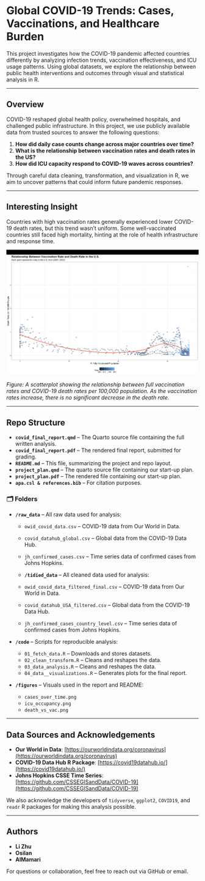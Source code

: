 # Global COVID-19 Trends: Cases, Vaccinations, and Healthcare Burden

This project investigates how the COVID-19 pandemic affected countries differently by analyzing infection trends, vaccination effectiveness, and ICU usage patterns. Using global datasets, we explore the relationship between public health interventions and outcomes through visual and statistical analysis in R.

---

## Overview

COVID-19 reshaped global health policy, overwhelmed hospitals, and challenged public infrastructure. In this project, we use publicly available data from trusted sources to answer the following questions:

1. **How did daily case counts change across major countries over time?**
2. **What is the relationship between vaccination rates and death rates in the US?**
3. **How did ICU capacity respond to COVID-19 waves across countries?**

Through careful data cleaning, transformation, and visualization in R, we aim to uncover patterns that could inform future pandemic responses.

---

## Interesting Insight

Countries with high vaccination rates generally experienced lower COVID-19 death rates, but this trend wasn’t uniform. Some well-vaccinated countries still faced high mortality, hinting at the role of health infrastructure and response time.

![Death Rate vs Vaccination Plot](figures/death_vs_vac.png)

*Figure: A scatterplot showing the relationship between full vaccination rates and COVID-19 death rates per 100,000 population. As the vaccination rates increase, there is no significant decrease in the death rate.*

---

## Repo Structure

- **`covid_final_report.qmd`** – The Quarto source file containing the full written analysis.
- **`covid_final_report.pdf`** – The rendered final report, submitted for grading.
- **`README.md`** – This file, summarizing the project and repo layout.
- **`project_plan.qmd`** – The quarto source file containing our start-up plan.
- **`project_plan.pdf`** – The rendered file containing our start-up plan.
- **`apa.csl & references.bib`** – For citation purposes.

### 🗂️ Folders

- **`/raw_data`** – All raw data used for analysis:
  - `owid_covid_data.csv` – COVID-19 data from Our World in Data.
  - `covid_datahub_global.csv` – Global data from the COVID-19 Data Hub.
  - `jh_confirmed_cases.csv` – Time series data of confirmed cases from Johns Hopkins.

  - **`/tidied_data`** – All cleaned data used for analysis:
  - `owid_covid_data_filtered_final.csv` – COVID-19 data from Our World in Data.
  - `covid_datahub_USA_filtered.csv` – Global data from the COVID-19 Data Hub.
  - `jh_confirmed_cases_country_level.csv` – Time series data of confirmed cases from Johns Hopkins.

- **`/code`** – Scripts for reproducible analysis:
  - `01_fetch_data.R` – Downloads and stores datasets.
  - `02_clean_transform.R` – Cleans and reshapes the data.
  - `03_data_analysis.R` – Cleans and reshapes the data.
  - `04_data__visualizations.R` – Generates plots for the final report.

- **`/figures`** – Visuals used in the report and README:
  - `cases_over_time.png`
  - `icu_occupancy.png`
  - `death_vs_vac.png`

---

## Data Sources and Acknowledgements

- **Our World in Data**: [https://ourworldindata.org/coronavirus](https://ourworldindata.org/coronavirus)
- **COVID-19 Data Hub R Package**: [https://covid19datahub.io/](https://covid19datahub.io/)
- **Johns Hopkins CSSE Time Series**: [https://github.com/CSSEGISandData/COVID-19](https://github.com/CSSEGISandData/COVID-19)

We also acknowledge the developers of `tidyverse`, `ggplot2`, `COVID19`, and `readr` R packages for making this analysis possible.

---

## Authors

- **Li Zhu** 
- **Osilan**  
- **AlMamari**

For questions or collaboration, feel free to reach out via GitHub or email.
